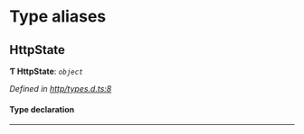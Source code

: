 

# Type aliases

<a id="httpstate"></a>

##  HttpState

**Ƭ HttpState**: *`object`*

*Defined in [http/types.d.ts:8](https://github.com/polkadot-js/api/blob/fd596a1/packages/api-provider/src/http/types.d.ts#L8)*

#### Type declaration

___

